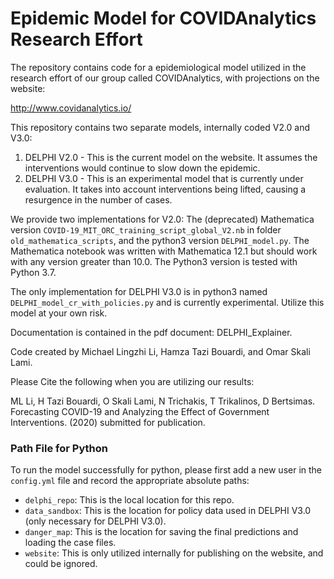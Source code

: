 # Epidemic Model for COVIDAnalytics Research Effort

The repository contains code for a epidemiological model utilized in the research effort of our group called COVIDAnalytics, with projections on the website:

http://www.covidanalytics.io/

This repository contains two separate models, internally coded V2.0 and V3.0:
1. DELPHI V2.0 - This is the current model on the website. It assumes the interventions would continue to slow down the epidemic. 
2. DELPHI V3.0 - This is an experimental model that is currently under evaluation. It takes into account interventions being lifted, causing a resurgence in the number of cases.

We provide two implementations for V2.0: The (deprecated) Mathematica version `COVID-19_MIT_ORC_training_script_global_V2.nb` in folder `old_mathematica_scripts`, and the python3 version `DELPHI_model.py`. The Mathematica notebook was written with Mathematica 12.1 but should work with any version greater than 10.0. The Python3 version is tested with Python 3.7. 

The only implementation for DELPHI V3.0 is in python3 named `DELPHI_model_cr_with_policies.py` and is currently experimental. Utilize this model at your own risk.

Documentation is contained in the pdf document: DELPHI_Explainer.

Code created by Michael Lingzhi Li, Hamza Tazi Bouardi, and Omar Skali Lami.

Please Cite the following when you are utilizing our results:

ML Li, H Tazi Bouardi, O Skali Lami, N Trichakis, T Trikalinos, D Bertsimas. Forecasting COVID-19 and Analyzing the Effect of Government Interventions. (2020) submitted for publication.


### Path File for Python

To run the model successfully for python, please first add a new user in the `config.yml` file and record the appropriate absolute paths:

- `delphi_repo`: This is the local location for this repo. 
- `data_sandbox`: This is the location for policy data used in DELPHI V3.0 (only necessary for DELPHI V3.0).
- `danger_map`: This is the location for saving the final predictions and loading the case files. 
- `website`: This is only utilized internally for publishing on the website, and could be ignored.
